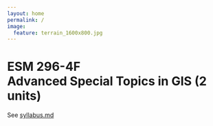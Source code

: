 ```yaml
---
layout: home
permalink: /
image:
  feature: terrain_1600x800.jpg
---
```


# ESM 296-4F<br>Advanced Special Topics in GIS (2 units)

See [syllabus.md](syllabus.md)
